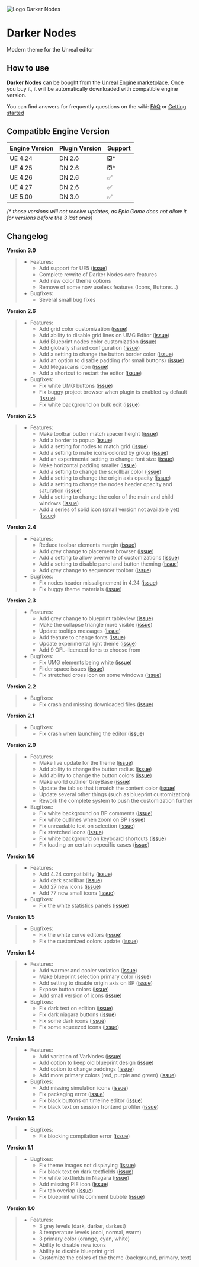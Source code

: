 ![Logo Darker Nodes](https://user-images.githubusercontent.com/4563971/114016901-a8738e00-986b-11eb-8497-402504efce36.jpg)

# Darker Nodes
Modern theme for the Unreal editor

## How to use

**Darker Nodes** can be bought from the [Unreal Engine marketplace](https://www.unrealengine.com/marketplace/en-US/slug/darker-nodes). Once you buy it, it will be automatically downloaded with compatible engine version.

You can find answers for frequently questions on the wiki: [FAQ](https://github.com/hugoattal/DarkerNodes/wiki/FAQ) or [Getting started](https://github.com/hugoattal/DarkerNodes/wiki/Getting-started)

## Compatible Engine Version

Engine Version | Plugin Version | Support
-------------- | -------------- | ----
UE 4.24 | DN 2.6 | ❎*
UE 4.25 | DN 2.6 | ❎*
UE 4.26 | DN 2.6 | ✅
UE 4.27 | DN 2.6 | ✅
UE 5.00 | DN 3.0 | ✅

*(\* those versions will not receive updates, as Epic Game does not allow it for versions before the 3 last ones)*

## Changelog

**Version 3.0**
> - Features:
>   - Add support for UE5 ([issue](https://github.com/hugoattal/DarkerNodes/issues/152))
>   - Complete rewrite of Darker Nodes core features
>   - Add new color theme options
>   - Remove of some now useless features (Icons, Buttons...)
> - Bugfixes:
>   - Several small bug fixes

**Version 2.6**
> - Features:
>   - Add grid color customization ([issue](https://github.com/hugoattal/DarkerNodes/issues/130))
>   - Add ability to disable grid lines on UMG Editor ([issue](https://github.com/hugoattal/DarkerNodes/issues/129))
>   - Add Blueprint nodes color customization ([issue](https://github.com/hugoattal/DarkerNodes/issues/128))
>   - Add globally shared configuration ([issue](https://github.com/hugoattal/DarkerNodes/issues/125))
>   - Add a setting to change the button border color ([issue](https://github.com/hugoattal/DarkerNodes/issues/123))
>   - Add an option to disable padding (for small buttons) ([issue](https://github.com/hugoattal/DarkerNodes/issues/122))
>   - Add Megascans icon ([issue](https://github.com/hugoattal/DarkerNodes/issues/120))
>   - Add a shortcut to restart the editor ([issue](https://github.com/hugoattal/DarkerNodes/issues/120))
> - Bugfixes:
>   - Fix white UMG buttons ([issue](https://github.com/hugoattal/DarkerNodes/issues/127))
>   - Fix buggy project browser when plugin is enabled by default ([issue](https://github.com/hugoattal/DarkerNodes/issues/124))
>   - Fix white background on bulk edit ([issue](https://github.com/hugoattal/DarkerNodes/issues/121))

**Version 2.5**
> - Features:
>   - Make toolbar button match spacer height ([issue](https://github.com/hugoattal/DarkerNodes/issues/112))
>   - Add a border to popup ([issue](https://github.com/hugoattal/DarkerNodes/issues/110))
>   - Add a setting for nodes to match grid ([issue](https://github.com/hugoattal/DarkerNodes/issues/109))
>   - Add a setting to make icons colored by group ([issue](https://github.com/hugoattal/DarkerNodes/issues/108))
>   - Add an experimental setting to change font size ([issue](https://github.com/hugoattal/DarkerNodes/issues/106))
>   - Make horizontal padding smaller ([issue](https://github.com/hugoattal/DarkerNodes/issues/105))
>   - Add a setting to change the scrollbar color ([issue](https://github.com/hugoattal/DarkerNodes/issues/104))
>   - Add a setting to change the origin axis opacity ([issue](https://github.com/hugoattal/DarkerNodes/issues/103))
>   - Add a setting to change the nodes header opacity and saturation ([issue](https://github.com/hugoattal/DarkerNodes/issues/102))
>   - Add a setting to change the color of the main and child windows ([issue](https://github.com/hugoattal/DarkerNodes/issues/101))
>   - Add a series of solid icon (small version not available yet) ([issue](https://github.com/hugoattal/DarkerNodes/issues/6))

**Version 2.4**
> - Features:
>   - Reduce toolbar elements margin ([issue](https://github.com/hugoattal/DarkerNodes/issues/96))
>   - Add grey change to placement browser ([issue](https://github.com/hugoattal/DarkerNodes/issues/95))
>   - Add a setting to allow overwrite of customizations ([issue](https://github.com/hugoattal/DarkerNodes/issues/94))
>   - Add a setting to disable panel and button theming ([issue](https://github.com/hugoattal/DarkerNodes/issues/92))
>   - Add grey change to sequencer toolbar ([issue](https://github.com/hugoattal/DarkerNodes/issues/87))
> - Bugfixes:
>   - Fix nodes header missalignement in 4.24 ([issue](https://github.com/hugoattal/DarkerNodes/issues/91))
>   - Fix buggy theme materials ([issue](https://github.com/hugoattal/DarkerNodes/issues/79))

**Version 2.3**
> - Features:
>   - Add grey change to blueprint tableview ([issue](https://github.com/hugoattal/DarkerNodes/issues/86))
>   - Make the collapse triangle more visible ([issue](https://github.com/hugoattal/DarkerNodes/issues/78))
>   - Update tooltips messages ([issue](https://github.com/hugoattal/DarkerNodes/issues/78))
>   - Add feature to change fonts ([issue](https://github.com/hugoattal/DarkerNodes/issues/70))
>   - Update experimental light theme ([issue](https://github.com/hugoattal/DarkerNodes/issues/17))
>   - Add 9 OFL-licenced fonts to choose from
> - Bugfixes:
>   - Fix UMG elements being white ([issue](https://github.com/hugoattal/DarkerNodes/issues/80))
>   - Flider space issues ([issue](https://github.com/hugoattal/DarkerNodes/issues/76))
>   - Fix stretched cross icon on some windows ([issue](https://github.com/hugoattal/DarkerNodes/issues/75))

**Version 2.2**
> - Bugfixes:
>   - Fix crash and missing downloaded files ([issue](https://github.com/hugoattal/DarkerNodes/issues/73))

**Version 2.1**
> - Bugfixes:
>   - Fix crash when launching the editor ([issue](https://github.com/hugoattal/DarkerNodes/issues/73))

**Version 2.0**
> - Features:
>   - Make live update for the theme ([issue](https://github.com/hugoattal/DarkerNodes/issues/23))
>   - Add ability to change the button radius ([issue](https://github.com/hugoattal/DarkerNodes/issues/68))
>   - Add ability to change the button colors ([issue](https://github.com/hugoattal/DarkerNodes/issues/66))
>   - Make world outliner GreyBase ([issue](https://github.com/hugoattal/DarkerNodes/issues/64))
>   - Update the tab so that it match the content color ([issue](https://github.com/hugoattal/DarkerNodes/issues/51))
>   - Update several other things (such as blueprint customization)
>   - Rework the complete system to push the customization further
> - Bugfixes:
>   - Fix white background on BP comments ([issue](https://github.com/hugoattal/DarkerNodes/issues/65))
>   - Fix white outlines when zoom on BP ([issue](https://github.com/hugoattal/DarkerNodes/issues/63))
>   - Fix unreadable text on selection ([issue](https://github.com/hugoattal/DarkerNodes/issues/61))
>   - Fix stretched icons ([issue](https://github.com/hugoattal/DarkerNodes/issues/60))
>   - Fix white background on keyboard shortcuts ([issue](https://github.com/hugoattal/DarkerNodes/issues/58))
>   - Fix loading on certain sepecific cases ([issue](https://github.com/hugoattal/DarkerNodes/issues/53))

**Version 1.6**
> - Features:
>   - Add 4.24 compatibility ([issue](https://github.com/hugoattal/DarkerNodes/issues/56))
>   - Add dark scrollbar ([issue](https://github.com/hugoattal/DarkerNodes/issues/50))
>   - Add 27 new icons ([issue](https://github.com/hugoattal/DarkerNodes/issues/43))
>   - Add 77 new small icons ([issue](https://github.com/hugoattal/DarkerNodes/issues/41))
> - Bugfixes:
>   - Fix the white statistics panels ([issue](https://github.com/hugoattal/DarkerNodes/issues/52))

**Version 1.5**
> - Bugfixes:
>   - Fix the white curve editors ([issue](https://github.com/hugoattal/DarkerNodes/issues/38))
>   - Fix the customized colors update ([issue](https://github.com/hugoattal/DarkerNodes/issues/39))

**Version 1.4**
> - Features:
>   - Add warmer and cooler variation ([issue](https://github.com/hugoattal/DarkerNodes/issues/37))
>   - Make blueprint selection primary color ([issue](https://github.com/hugoattal/DarkerNodes/issues/36))
>   - Add setting to disable origin axis on BP ([issue](https://github.com/hugoattal/DarkerNodes/issues/32))
>   - Expose button colors ([issue](https://github.com/hugoattal/DarkerNodes/issues/31))
>   - Add small version of icons ([issue](https://github.com/hugoattal/DarkerNodes/issues/4))
> - Bugfixes:
>   - Fix dark text on edition ([issue](https://github.com/hugoattal/DarkerNodes/issues/35))
>   - Fix dark niagara buttons ([issue](https://github.com/hugoattal/DarkerNodes/issues/34))
>   - Fix some dark icons ([issue](https://github.com/hugoattal/DarkerNodes/issues/33))
>   - Fix some squeezed icons ([issue](https://github.com/hugoattal/DarkerNodes/issues/30))

**Version 1.3**
> - Features:
>   - Add variation of VarNodes ([issue](https://github.com/hugoattal/DarkerNodes/issues/14))
>   - Add option to keep old blueprint design ([issue](https://github.com/hugoattal/DarkerNodes/issues/12))
>   - Add option to change paddings ([issue](https://github.com/hugoattal/DarkerNodes/issues/5))
>   - Add more primary colors (red, purple and green) ([issue](https://github.com/hugoattal/DarkerNodes/issues/15))
> - Bugfixes:
>   - Add missing simulation icons ([issue](https://github.com/hugoattal/DarkerNodes/issues/24))
>   - Fix packaging error ([issue](https://github.com/hugoattal/DarkerNodes/issues/25))
>   - Fix black buttons on timeline editor ([issue](https://github.com/hugoattal/DarkerNodes/issues/27))
>   - Fix black text on session frontend profiler ([issue](https://github.com/hugoattal/DarkerNodes/issues/28))

**Version 1.2**
> - Bugfixes:
>   - Fix blocking compilation error ([issue](https://github.com/hugoattal/DarkerNodes/issues/21))

**Version 1.1**
> - Bugfixes:
>   - Fix theme images not displaying ([issue](https://github.com/hugoattal/DarkerNodes/issues/7))
>   - Fix black text on dark textfields ([issue](https://github.com/hugoattal/DarkerNodes/issues/3))
>   - Fix white textfields in Niagara ([issue](https://github.com/hugoattal/DarkerNodes/issues/9))
>   - Add missing PIE icon ([issue](https://github.com/hugoattal/DarkerNodes/issues/11))
>   - Fix tab overlap ([issue](https://github.com/hugoattal/DarkerNodes/issues/10))
>   - Fix blueprint white comment bubble ([issue](https://github.com/hugoattal/DarkerNodes/issues/8))

**Version 1.0**
> - Features:
>   - 3 grey levels (dark, darker, darkest)
>   - 3 temperature levels (cool, normal, warm)
>   - 3 primary color (orange, cyan, white)
>   - Ability to disable new icons
>   - Ability to disable blueprint grid
>   - Customize the colors of the theme (background, primary, text)

